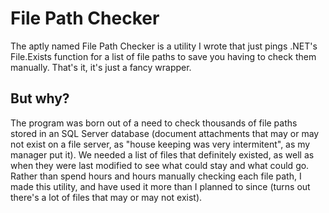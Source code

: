 # File Path Checker
The aptly named File Path Checker is a utility I wrote that just pings .NET's File.Exists function for a list of file paths to save you having to check them manually. That's it, it's just a fancy wrapper.

## But why?
The program was born out of a need to check thousands of file paths stored in an SQL Server database (document attachments that may or may not exist on a file server, as "house keeping was very intermitent", as my manager put it). We needed a list of files that definitely existed, as well as when they were last modified to see what could stay and what could go. Rather than spend hours and hours manually checking each file path, I made this utility, and have used it more than I planned to since (turns out there's a lot of files that may or may not exist).
